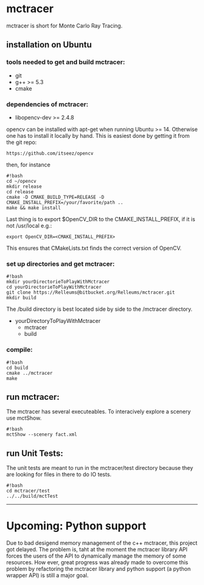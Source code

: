 # mctracer

mctracer is short for Monte Carlo Ray Tracing.

## installation on Ubuntu

### tools needed to get and build mctracer:
* git
* g++ >= 5.3
* cmake

### dependencies of mctracer:
* libopencv-dev >= 2.4.8

opencv can be installed with apt-get when running Ubuntu >= 14. Otherwise one has to install it locally by hand. This is easiest done by getting it from the git repo:

```
https://github.com/itseez/opencv
```

then, for instance
```
#!bash
cd ~/opencv
mkdir release
cd release
cmake -D CMAKE_BUILD_TYPE=RELEASE -D CMAKE_INSTALL_PREFIX=/your/favorite/path ..
make && make install

```
Last thing is to export $OpenCV_DIR to the CMAKE_INSTALL_PREFIX, if it is not /usr/local e.g.:
```
export OpenCV_DIR=<CMAKE_INSTALL_PREFIX>
```
This ensures that CMakeLists.txt finds the correct version of OpenCV.

### set up directories and get mctracer:
```
#!bash
mkdir yourDirectorieToPlayWithMctracer
cd yourDirectorieToPlayWithMctracer
git clone https://Relleums@bitbucket.org/Relleums/mctracer.git
mkdir build
```
The /build directory is best located side by side to the /mctracer directory.

- yourDirectoryToPlayWithMctracer
	- mctracer
	- build

### compile:
```
#!bash
cd build
cmake ../mctracer
make

```

## run mctracer:

The mctracer has several executeables. To interacively explore a scenery use mctShow.
```
#!bash
mctShow --scenery fact.xml

```

## run Unit Tests:
The unit tests are meant to run in the mctracer/test directory because they are looking for files in there to do IO tests.

```
#!bash
cd mctracer/test
../../build/mctTest

```

----


# Upcoming: Python support #
Due to bad desigend memory management of the c++ mctracer, this project got delayed. The problem is, taht at the moment the mctracer library API forces the users of the API to dynamically manage the memory of some resources. How ever, great progress was already made to overcome this problem by refactoring the mctracer library and python support (a python wrapper API) is still a major goal.